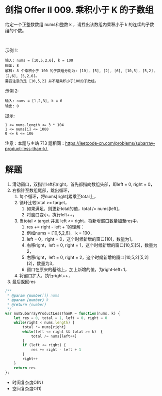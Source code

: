# 剑指 Offer II 009. 乘积小于 K 的子数组
给定一个正整数数组 nums和整数 k ，请找出该数组内乘积小于 k 的连续的子数组的个数。

 

示例 1:
```
输入: nums = [10,5,2,6], k = 100
输出: 8
解释: 8 个乘积小于 100 的子数组分别为: [10], [5], [2], [6], [10,5], [5,2], [2,6], [5,2,6]。
需要注意的是 [10,5,2] 并不是乘积小于100的子数组。
```
示例 2:
```
输入: nums = [1,2,3], k = 0
输出: 0
```

提示: 
```
1 <= nums.length <= 3 * 104
1 <= nums[i] <= 1000
0 <= k <= 106
```

注意：本题与主站 713 题相同：https://leetcode-cn.com/problems/subarray-product-less-than-k/ 


# 解题
1. 滑动窗口，双指针left和right，首先都指向数组头部，即left = 0, right = 0，
2. 右指针至数组尾部，跳出循环，
   1. 每个循环，将nums[right]累乘至total上，
   2. 循环比较total >= target，
      1. 如果满足，则更新total的值，total /= nums[left]，
      2. 将窗口变小，执行left++，
   3. 当total < target 并且 left <= right，将新增窗口数量加至res中，
      1. res += right - left + 1的理解：
      2. 例如nums = [10,5,2,6]， k = 100，
      3. left = 0，right = 0，这个时候新增的窗口[10]，数量为1，
      4. 右移right，left = 0, right = 1，这个时候新增的窗口[10,5][5]，数量为2，
      4. 右移right，left = 0, right = 2，这个时候新增的窗口[10,5,2][5,2][2]，数量为3，
      5. 窗口在原来的基础上，加上新增的值，为right-left+1，
   4. 将窗口扩大，执行right++，
3. 最后返回res
```js
/**
 * @param {number[]} nums
 * @param {number} k
 * @return {number}
 */
var numSubarrayProductLessThanK = function(nums, k) {
    let res = 0, total = 1, left = 0, right = 0
    while(right < nums.length) {
        total *= nums[right]
        while(left <= right && total >= k)  {
            total /= nums[left++]
        }
        if (left <= right) {
            res += right - left + 1
        }
        right++
    }
    return res
};
```
- 时间复杂度O(N)
- 空间复杂度O(1)